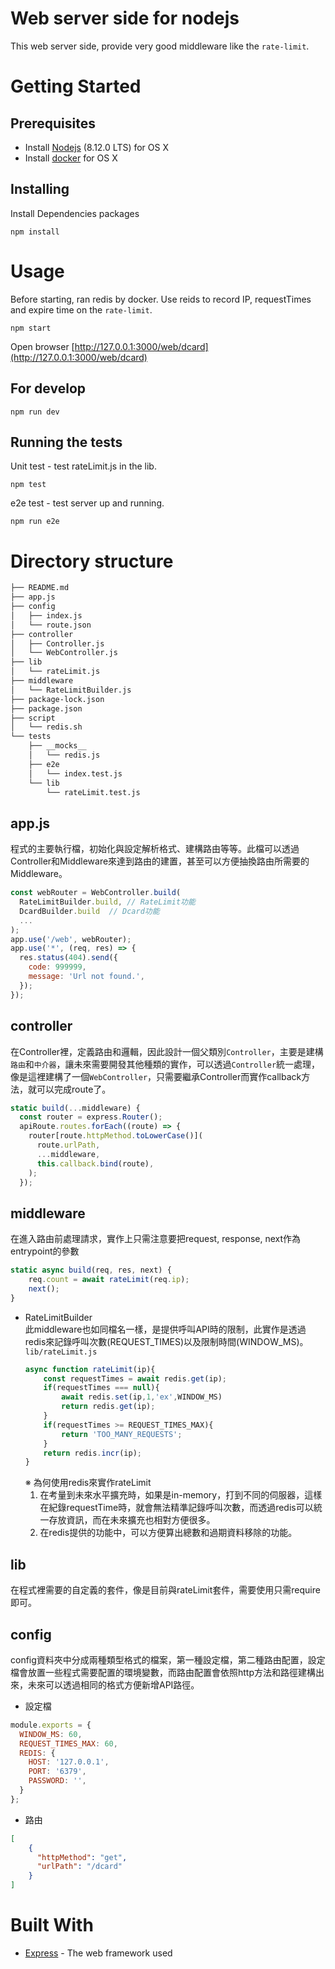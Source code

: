 # Web server side for nodejs
This web server side, provide very good middleware like the `rate-limit`.

# Getting Started

## Prerequisites
- Install [Nodejs](https://nodejs.org/dist/v8.12.0/node-v8.12.0.pkg) (8.12.0 LTS) for OS X  
- Install [docker](https://docs.docker.com/docker-for-mac/install/) for OS X


## Installing
Install Dependencies packages
```
npm install
```

# Usage
Before starting, ran redis by docker. Use reids to record IP, requestTimes and expire time on the `rate-limit`.
```
npm start
```
Open browser [http://127.0.0.1:3000/web/dcard](http://127.0.0.1:3000/web/dcard)
## For develop
```
npm run dev
```
## Running the tests
Unit test - test rateLimit.js in the lib.
```
npm test
```
e2e test - test server up and running.
```
npm run e2e
```
# Directory structure

```bash
├── README.md
├── app.js
├── config
│   ├── index.js
│   └── route.json
├── controller
│   ├── Controller.js
│   └── WebController.js
├── lib
│   └── rateLimit.js
├── middleware
│   └── RateLimitBuilder.js
├── package-lock.json
├── package.json
├── script
│   └── redis.sh
└── tests
    ├── __mocks__
    │   └── redis.js
    ├── e2e
    │   └── index.test.js
    └── lib
        └── rateLimit.test.js
```
## app.js
程式的主要執行檔，初始化與設定解析格式、建構路由等等。此檔可以透過Controller和Middleware來達到路由的建置，甚至可以方便抽換路由所需要的Middleware。
```js
const webRouter = WebController.build(
  RateLimitBuilder.build, // RateLimit功能
  DcardBuilder.build  // Dcard功能
  ...
);
app.use('/web', webRouter);
app.use('*', (req, res) => {
  res.status(404).send({
    code: 999999,
    message: 'Url not found.',
  });
});
```

## controller
在Controller裡，定義路由和邏輯，因此設計一個父類別`Controller`，主要是建構`路由`和`中介器`，讓未來需要開發其他種類的實作，可以透過`Controller`統一處理，像是這裡建構了一個`WebController`，只需要繼承Controller而實作callback方法，就可以完成route了。
```js
static build(...middleware) {
  const router = express.Router();
  apiRoute.routes.forEach((route) => {
    router[route.httpMethod.toLowerCase()](
      route.urlPath,
      ...middleware,
      this.callback.bind(route),
    );
  });
```
## middleware
在進入路由前處理請求，實作上只需注意要把request, response, next作為entrypoint的參數
```js
static async build(req, res, next) {
    req.count = await rateLimit(req.ip);
    next();
}
```
- RateLimitBuilder  
此middleware也如同檔名一樣，是提供呼叫API時的限制，此實作是透過redis來記錄呼叫次數(REQUEST_TIMES)以及限制時間(WINDOW_MS)。  
`lib/rateLimit.js`
  ```js
  async function rateLimit(ip){
      const requestTimes = await redis.get(ip);
      if(requestTimes === null){
          await redis.set(ip,1,'ex',WINDOW_MS)
          return redis.get(ip);
      } 
      if(requestTimes >= REQUEST_TIMES_MAX){
          return 'TOO_MANY_REQUESTS';
      }
      return redis.incr(ip);
  }
  ```
  ※ 為何使用redis來實作rateLimit  
  1. 在考量到未來水平擴充時，如果是in-memory，打到不同的伺服器，這樣在紀錄requestTime時，就會無法精準記錄呼叫次數，而透過redis可以統一存放資訊，而在未來擴充也相對方便很多。  
  2. 在redis提供的功能中，可以方便算出總數和過期資料移除的功能。


## lib
在程式裡需要的自定義的套件，像是目前與rateLimit套件，需要使用只需require即可。

## config
config資料夾中分成兩種類型格式的檔案，第一種設定檔，第二種路由配置，設定檔會放置一些程式需要配置的環境變數，而路由配置會依照http方法和路徑建構出來，未來可以透過相同的格式方便新增API路徑。
- 設定檔
```js
module.exports = {
  WINDOW_MS: 60,
  REQUEST_TIMES_MAX: 60,
  REDIS: {
    HOST: '127.0.0.1',
    PORT: '6379',
    PASSWORD: '',
  }
};
```
- 路由
```json
[
    {
      "httpMethod": "get",
      "urlPath": "/dcard"
    }
]
```

# Built With
* [Express](http://expressjs.com/) - The web framework used


